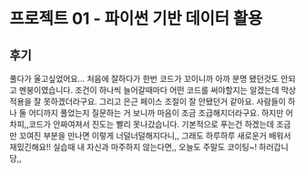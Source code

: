 # 프로젝트 01 - 파이썬 기반 데이터 활용

## 후기

풀다가 울고싶었어요...
처음에 잘하다가 한번 코드가 꼬이니까 아까 분명 됐던것도 안되고 멘붕이였습니다.
조건이 하나씩 늘어갈때마다 어떤 코드를 써야할지는 알겠는데 막상 적용을 잘 못하겠더라구요.
그리고 은근 페이스 조절이 잘 안됐던거 같아요. 사람들이 하나 둘 어디까지 풀었는지 질문하는 거 보니까 
마음이 조금 조급해지더라구요. 하지만 어차피,,코드가 안짜여져서 진도는 빨리 못나갔습니다.
기본적으로 푸는건 하겠는데 조금만 꼬여진 부분을 만나면 이렇게 너덜너덜해지다니,,
그래도 하루하루 새로운거 배워서 재밌긴해요!! 실습때 내 자신과 마주하지 않는다면,,
오늘도 주말도 코이팅~! 하러갑니당,,
 